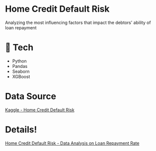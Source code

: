 # Home Credit Default Risk
Analyzing the most influencing factors that impact the debtors' ability of loan repayment

# 🚩 Tech
- Python
- Pandas
- Seaborn
- XGBoost

# Data Source
[Kaggle - Home Credit Default Risk](https://www.kaggle.com/c/home-credit-default-risk/data)

# Details!
[Home Credit Default Risk - Data Analysis on Loan Repayment Rate](https://nbviewer.jupyter.org/gist/nyeongna/6e8c7c017a7d562a03061da99c67a833)